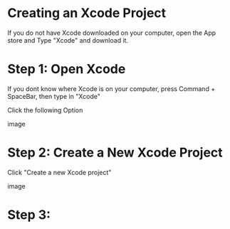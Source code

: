 # Creating an Xcode Project

If you do not have Xcode downloaded on your computer, open the App store and Type "Xcode" and download it.

# Step 1: Open Xcode

If you dont know where Xcode is on your computer, press Command + SpaceBar, then type in "Xcode"

Click the following Option

image


# Step 2: Create a New Xcode Project

Click "Create a new Xcode project" 

image

# Step 3: 

